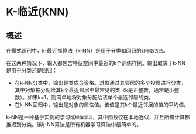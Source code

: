 # K-临近(KNN)
## 概述
在模式识别中，k-最近邻算法（k-NN）是用于分类和回归的`非参数方法`。

在这两种情况下，输入都包含特征空间中最近的k个训练样例。输出取决于k-NN是用于分类还是回归：

* 在k-NN分类中，输出是类成员资格。对象通过其邻居的多个投票进行分类，其中对象被分配给其k个最近邻居中最常见的类（k是正整数，通常是小整数）。如果k=1，则简单地将对象分配给该单个最近邻居的类。
* 在k-NN回归中，输出是对象的属性值。该值是其k个最近邻居的值的平均值。

k-NN是一种基于实例的学习或`懒惰学习`，其中函数仅在本地近似，并且所有计算都推迟到分类。该ķ-NN算法是所有机器学习算法中最简单的。